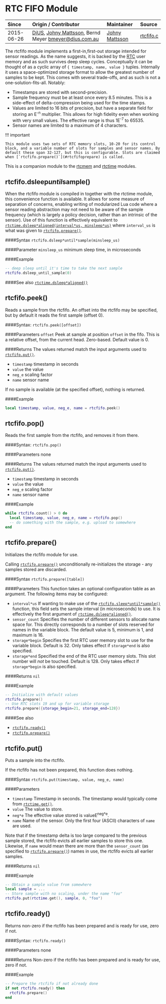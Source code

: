 # RTC FIFO Module
| Since  | Origin / Contributor  | Maintainer  | Source  |
| :----- | :-------------------- | :---------- | :------ |
| 2015-06-26 | [DiUS](https://github.com/DiUS), [Johny Mattsson](https://github.com/jmattsson), Bernd Meyer <bmeyer@dius.com.au> | [Johny Mattsson](https://github.com/jmattsson) | [rtcfifo.c](../../app/modules/rtcfifo.c)|

The rtcfifo module implements a first-in,first-out storage intended for sensor readings. As the name suggests, it is backed by the [RTC](https://en.wikipedia.org/wiki/Real-time_clock) user memory and as such survives deep sleep cycles. Conceptually it can be thought of as a cyclic array of `{ timestamp, name, value }` tuples. Internally it uses a space-optimized storage format to allow the greatest number of samples to be kept. This comes with several trade-offs, and as such is not a one-solution-fits-all. Notably:

- Timestamps are stored with second-precision.
- Sample frequency must be at least once every 8.5 minutes. This is a side-effect of delta-compression being used for the time stamps.
- Values are limited to 16 bits of precision, but have a separate field for storing an E<sup>-n</sup> multiplier. This allows for high fidelity even when working with very small values. The effective range is thus 1E<sup>-7</sup> to 65535.
- Sensor names are limited to a maximum of 4 characters.

!!! important

	This module uses two sets of RTC memory slots, 10-20 for its control block, and a variable number of slots for samples and sensor names. By default these span 32-127, but this is configurable. Slots are claimed when [`rtcfifo.prepare()`](#rtcfifoprepare) is called.

This is a companion module to the [rtcmem](rtcmem.md) and [rtctime](rtctime.md) modules.

## rtcfifo.dsleep*until*sample()

When the rtcfifo module is compiled in together with the rtctime module, this convenience function is available. It allows for some measure of separation of concerns, enabling writing of modularized Lua code where a sensor reading abstraction may not need to be aware of the sample frequency (which is largely a policy decision, rather than an intrinsic of the sensor). Use of this function is effectively equivalent to [`rtctime.dsleep*aligned(interval*us, minsleep*us)`](rtctime.md#rtctimedsleep*aligned) where `interval_us` is what was given to [`rtcfifo.prepare()`](#rtcfifoprepare).

####Syntax
`rtcfifo.dsleep*until*sample(minsleep_us)`

####Parameter
`minsleep_us` minimum sleep time, in microseconds

####Example
```lua
-- deep sleep until it's time to take the next sample
rtcfifo.dsleep_until_sample(0)
```

####See also
[`rtctime.dsleep*aligned()`](rtctime.md#rtctimedsleep*aligned)

## rtcfifo.peek()

Reads a sample from the rtcfifo. An offset into the rtcfifo may be specified, but by default it reads the first sample (offset 0).

####Syntax:
`rtcfifo.peek([offset])`

####Parameters
`offset` Peek at sample at position `offset` in the fifo. This is a relative offset, from the current head. Zero-based. Default value is 0.

####Returns
The values returned match the input arguments used to [`rtcfifo.put()`](#rtcfifoput).

- `timestamp` timestamp in seconds
- `value` the value
- `neg_e` scaling factor
- `name` sensor name

If no sample is available (at the specified offset), nothing is returned.

####Example
```lua
local timestamp, value, neg_e, name = rtcfifo.peek()
```

## rtcfifo.pop()

Reads the first sample from the rtcfifo, and removes it from there.

####Syntax:
`rtcfifo.pop()`

####Parameters
none

####Returns
The values returned match the input arguments used to [`rtcfifo.put()`](#rtcfifoput).

- `timestamp` timestamp in seconds
- `value` the value
- `neg_e` scaling factor
- `name` sensor name

####Example
```lua
while rtcfifo.count() > 0 do
  local timestamp, value, neg_e, name = rtcfifo.pop()
  -- do something with the sample, e.g. upload to somewhere
end
```

## rtcfifo.prepare()

Initializes the rtcfifo module for use.

Calling [`rtcfifo.prepare()`](#rtcfifoprepare) unconditionally re-initializes the storage - any samples stored are discarded.

####Syntax
`rtcfifo.prepare([table])`

####Parameters
This function takes an optional configuration table as an argument. The following items may be configured:

- `interval*us` If wanting to make use of the [`rtcfifo.sleep*until*sample()`](#rtcfifosleep*until*sample) function, this field sets the sample interval (in microseconds) to use. It is effectively the first argument of [`rtctime.dsleep*aligned()`](rtctime.md#rtctimedsleep_aligned).
- `sensor_count` Specifies the number of different sensors to allocate name space for. This directly corresponds to a number of slots reserved for names in the variable block. The default value is 5, minimum is 1, and maximum is 16.
- `storage*begin` Specifies the first RTC user memory slot to use for the variable block. Default is 32. Only takes effect if `storage*end` is also specified.
- `storage*end` Specified the end of the RTC user memory slots. This slot number will *not* be touched. Default is 128. Only takes effect if `storage*begin` is also specified.


####Returns
`nil`

####Example
```lua
-- Initialize with default values
rtcfifo.prepare()
-- Use RTC slots 19 and up for variable storage
rtcfifo.prepare({storage_begin=21, storage_end=128})
```

####See also
- [`rtcfifo.ready()`](#rtcfifoready)
- [`rtcfifo.prepare()`](#rtcfifoprepare)

## rtcfifo.put()

Puts a sample into the rtcfifo.

If the rtcfifo has not been prepared, this function does nothing.

####Syntax
`rtcfifo.put(timestamp, value, neg_e, name)`

####Parameters
- `timestamp` Timestamp in seconds. The timestamp would typically come from [`rtctime.get()`](rtctime.md#rtctimeget).
- `value` The value to store.
- `neg*e` The effective value stored is valueE<sup>neg*e</sup>.
- `name` Name of the sensor.  Only the first four (ASCII) characters of `name` are used.

Note that if the timestamp delta is too large compared to the previous sample stored, the rtcfifo evicts all earlier samples to store this one. Likewise, if `name` would mean there are more than the `sensor_count` (as specified to [`rtcfifo.prepare()`](#rtcfifoprepare)) names in use, the rtcfifo evicts all earlier samples.

####Returns
`nil`

####Example
```lua
-- Obtain a sample value from somewhere
local sample = ...
-- Store sample with no scaling, under the name "foo"
rtcfifo.put(rtctime.get(), sample, 0, "foo")
```

## rtcfifo.ready()

Returns non-zero if the rtcfifo has been prepared and is ready for use, zero if not.

####Syntax:
`rtcfifo.ready()`

####Parameters
none

####Returns
Non-zero if the rtcfifo has been prepared and is ready for use, zero if not.

####Example
```lua
-- Prepare the rtcfifo if not already done
if not rtcfifo.ready() then
  rtcfifo.prepare()
end
```
